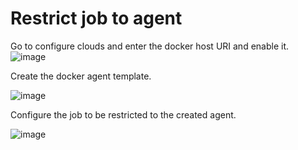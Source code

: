 # Restrict job to agent

Go to configure clouds and enter the docker host URI and enable it.
![image](https://user-images.githubusercontent.com/80820244/236088971-1d5e371d-a9bb-41f4-bb1b-2bcdd7e372b5.png)

Create the docker agent template.

![image](https://user-images.githubusercontent.com/80820244/236089061-8a7a1c63-b90b-471b-bac3-0f619c535c3e.png)

Configure the job to be restricted to the created agent.

![image](https://user-images.githubusercontent.com/80820244/236089161-90960ed5-f55c-487b-81cd-3ca811dc9067.png)
